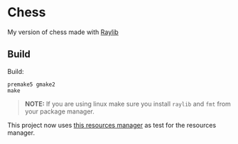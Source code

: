 # Chess

My version of chess made with [Raylib](https://github.com/raysan5/raylib)

## Build

Build:
```
premake5 gmake2
make
```

> **NOTE:** If you are using linux make sure you install `raylib` and `fmt` from your package manager. 

This project now uses [this resources manager](https://github.com/Tcholly/ResourceManager) as test for the resources manager.
